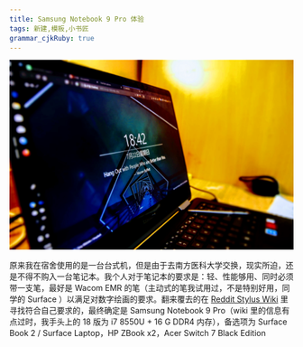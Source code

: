 ```yaml
---
title: Samsung Notebook 9 Pro 体验
tags: 新建,模板,小书匠
grammar_cjkRuby: true
---
```

![Samsung Notebook 9 Pro 头图](./images/IMG_9607.JPG)

原来我在宿舍使用的是一台台式机，但是由于去南方医科大学交换，现实所迫，还是不得不购入一台笔记本。我个人对于笔记本的要求是：轻、性能够用、同时必须带一支笔，最好是 Wacom EMR 的笔（主动式的笔我试用过，不是特别好用，同学的 Surface ）以满足对数字绘画的要求。翻来覆去的在 [Reddit Stylus Wiki](https://www.reddit.com/r/stylus/wiki/index) 里寻找符合自己要求的，最终确定是 Samsung Notebook 9 Pro（wiki 里的信息有点过时，我手头上的 18 版为 i7 8550U + 16 G DDR4 内存），备选项为 Surface Book 2 / Surface Laptop，HP ZBook x2，Acer Switch 7 Black Edition
